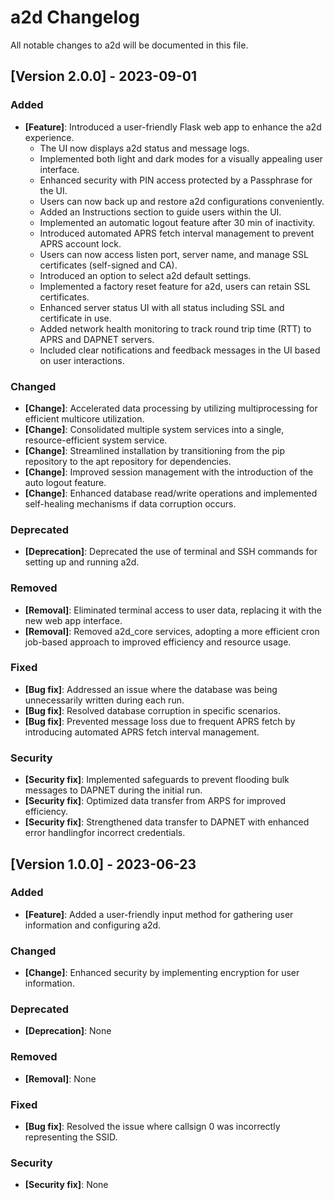 # a2d Changelog

All notable changes to a2d will be documented in this file.

## [Version 2.0.0] - 2023-09-01

### Added
- **[Feature]**: Introduced a user-friendly Flask web app 
to enhance the a2d experience.
  - The UI now displays a2d status and message logs.
  - Implemented both light and dark modes for a visually 
  appealing user interface.
  - Enhanced security with PIN access protected by a
  Passphrase for the UI.
  - Users can now back up and restore a2d configurations
  conveniently.
  - Added an Instructions section to guide users within
  the UI.
  - Implemented an automatic logout feature after 30 min of
  inactivity.
  - Introduced automated APRS fetch interval management to
  prevent APRS account lock.
  - Users can now access listen port, server name, and 
  manage SSL certificates (self-signed and CA).
  - Introduced an option to select a2d default settings.
  - Implemented a factory reset feature for a2d, users can
  retain SSL certificates.
  - Enhanced server status UI with all status including SSL
  and certificate in use.
  - Added network health monitoring to track round trip
  time (RTT) to APRS and DAPNET servers.
  - Included clear notifications and feedback messages in 
  the UI based on user interactions.

### Changed
- **[Change]**: Accelerated data processing by utilizing 
multiprocessing for efficient multicore utilization.
- **[Change]**: Consolidated multiple system services into
a single, resource-efficient system service.
- **[Change]**: Streamlined installation by transitioning
from the pip repository to the apt repository for
dependencies.
- **[Change]**: Improved session management with the
introduction of the auto logout feature.
- **[Change]**: Enhanced database read/write operations
and implemented self-healing mechanisms if data corruption
occurs.

### Deprecated
- **[Deprecation]**: Deprecated the use of terminal and 
SSH commands for setting up and running a2d.

### Removed
- **[Removal]**: Eliminated terminal access to user data,
replacing it with the new web app interface.
- **[Removal]**: Removed a2d_core services, adopting a more
efficient cron job-based approach to improved efficiency 
and resource usage.

### Fixed
- **[Bug fix]**: Addressed an issue where the database was
being unnecessarily written during each run.
- **[Bug fix]**: Resolved database corruption in specific
scenarios.
- **[Bug fix]**: Prevented message loss due to frequent
APRS fetch by introducing automated APRS fetch interval
management.

### Security
- **[Security fix]**: Implemented safeguards to prevent
flooding bulk messages to DAPNET during the initial run.
- **[Security fix]**: Optimized data transfer from ARPS
for improved efficiency.
- **[Security fix]**: Strengthened data transfer to
DAPNET with enhanced error handlingfor incorrect
credentials.

## [Version 1.0.0] - 2023-06-23

### Added
- **[Feature]**: Added a user-friendly input method for
gathering user information and configuring a2d.

### Changed
- **[Change]**: Enhanced security by implementing
encryption for user information.

### Deprecated
- **[Deprecation]**: None

### Removed
- **[Removal]**: None

### Fixed
- **[Bug fix]**: Resolved the issue where callsign 0 was
incorrectly representing the SSID.

### Security
- **[Security fix]**: None
